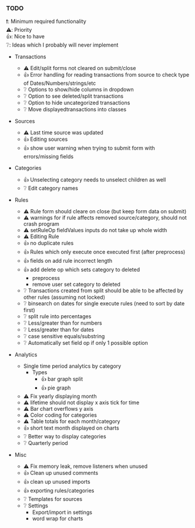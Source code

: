 ### TODO
❗: Minimum required functionality  
⚠️: Priority  
👍: Nice to have  
❔: Ideas which I probably will never implement


- Transactions
    - ⚠️ Edit/split forms not cleared on submit/close
    - 👍 Error handling for reading transactions from source to check type of Dates/Numbers/strings/etc
    - ❔ Options to show/hide columns in dropdown
    - ❔ Option to see deleted/split transactions
    - ❔ Option to hide uncategorized transactions
    - ❔ Move displayedtransactions into classes

- Sources
    - ⚠️ Last time source was updated
    - 👍 Editing sources
    - 👍 show user warning when trying to submit form with errors/missing fields

- Categories
    - 👍 Unselecting category needs to unselect children as well
    - ❔ Edit category names

- Rules
    - ⚠️ Rule form should cleare on close (but keep form data on submit)
    - ⚠️ warnings for if rule affects removed source/category, should not crash program
    - ⚠️ setRuleOp fieldValues inputs do not take up whole width
    - ⚠️ Editing Rule
    - 👍 no duplicate rules
    - 👍 Rules which only execute once executed first (after preprocess)
    - 👍 fields on add rule incorrect length
    - 👍 add delete op which sets category to deleted
        - preprocess
        - remove user set category to deleted
    - ❔ Transactions created from split should be able to be affected by other rules (assuming not locked)
    - ❔ binsearch on dates for single execute rules (need to sort by date first)
    - ❔ split rule into percentages
    - ❔ Less/greater than for numbers
    - ❔ Less/greater than for dates
    - ❔ case sensitive equals/substring
    - ❔ Automatically set field op if only 1 possible option

- Analytics
    - Single time period analytics by category
        - Types
            - 👍 bar graph split
            - 👍 pie graph
    - ⚠️ Fix yearly displaying month
    - ⚠️ lifetime should not display x axis tick for time
    - ⚠️ Bar chart overflows y axis
    - ⚠️ Color coding for categories
    - ⚠️ Table totals for each month/category
    - 👍 short text month displayed on charts
    - ❔ Better way to display categories
    - ❔ Quarterly period

- Misc
    - ⚠️ Fix memory leak, remove listeners when unused
    - 👍 Clean up unused comments
    - 👍 clean up unused imports
    - 👍 exporting rules/categories
    - ❔ Templates for sources
    - ❔ Settings
        - Export/import in settings
        - word wrap for charts